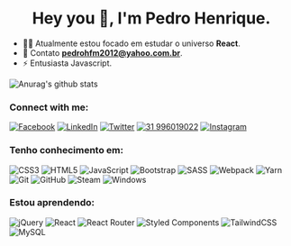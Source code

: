 <h1 align="center">Hey you 👋, I'm Pedro Henrique.</h1>

- 🚣🏻 Atualmente estou focado em estudar o universo **React**.
- 📩 Contato **pedrohfm2012@yahoo.com.br**.
- ⚡ Entusiasta Javascript.

![Anurag's github stats](https://github-readme-stats.vercel.app/api?username=pedroohmf&show_icons=true&theme=react)


<h3 align="left">Connect with me:</h3>
<p align="left">

<a href="https://www.facebook.com/pedroo2017/" target="blank">	![Facebook](https://img.shields.io/badge/Facebook-%231877F2.svg?style=for-the-badge&logo=Facebook&logoColor=white)</a>
<a href="https://www.linkedin.com/in/pedro-figueiredo-ab5832210/" target="blank">	![LinkedIn](https://img.shields.io/badge/linkedin-%230077B5.svg?style=for-the-badge&logo=linkedin&logoColor=white)</a>
<a href="https://twitter.com/pedrofig17" target="blank">	![Twitter](https://img.shields.io/badge/pedrofig17-%231DA1F2.svg?style=for-the-badge&logo=Twitter&logoColor=white)</a>
<a href="/" target="blank">	![31 996019022](https://img.shields.io/badge/31996019022-25D366?style=for-the-badge&logo=whatsapp&logoColor=white)</a>
<a href="https://www.instagram.com/pedrofigueiredo17/" target="blank">	![Instagram](https://img.shields.io/badge/pedrofigueiredo17-%23E4405F.svg?style=for-the-badge&logo=Instagram&logoColor=white)</a>



<h3 align="left">Tenho conhecimento em:</h3>

![CSS3](https://img.shields.io/badge/css3-%231572B6.svg?style=for-the-badge&logo=css3&logoColor=white)
![HTML5](https://img.shields.io/badge/html5-%23E34F26.svg?style=for-the-badge&logo=html5&logoColor=white)
![JavaScript](https://img.shields.io/badge/javascript-%23323330.svg?style=for-the-badge&logo=javascript&logoColor=%23F7DF1E)
![Bootstrap](https://img.shields.io/badge/bootstrap-%23563D7C.svg?style=for-the-badge&logo=bootstrap&logoColor=white)
![SASS](https://img.shields.io/badge/SASS-hotpink.svg?style=for-the-badge&logo=SASS&logoColor=white)
![Webpack](https://img.shields.io/badge/webpack-%238DD6F9.svg?style=for-the-badge&logo=webpack&logoColor=black)
![Yarn](https://img.shields.io/badge/yarn-%232C8EBB.svg?style=for-the-badge&logo=yarn&logoColor=white)
![Git](https://img.shields.io/badge/git-%23F05033.svg?style=for-the-badge&logo=git&logoColor=white)
![GitHub](https://img.shields.io/badge/github-%23121011.svg?style=for-the-badge&logo=github&logoColor=white)
![Steam](https://img.shields.io/badge/steam-%23000000.svg?style=for-the-badge&logo=steam&logoColor=white)
![Windows](https://img.shields.io/badge/Windows-0078D6?style=for-the-badge&logo=windows&logoColor=white)
<h3 align="left">Estou aprendendo:</h3>

![jQuery](https://img.shields.io/badge/jquery-%230769AD.svg?style=for-the-badge&logo=jquery&logoColor=white)
![React](https://img.shields.io/badge/react-%2320232a.svg?style=for-the-badge&logo=react&logoColor=%2361DAFB)
![React Router](https://img.shields.io/badge/React_Router-CA4245?style=for-the-badge&logo=react-router&logoColor=white)
![Styled Components](https://img.shields.io/badge/styled--components-DB7093?style=for-the-badge&logo=styled-components&logoColor=white)
![TailwindCSS](https://img.shields.io/badge/tailwindcss-%2338B2AC.svg?style=for-the-badge&logo=tailwind-css&logoColor=white)
![MySQL](https://img.shields.io/badge/mysql-%2300f.svg?style=for-the-badge&logo=mysql&logoColor=white)
